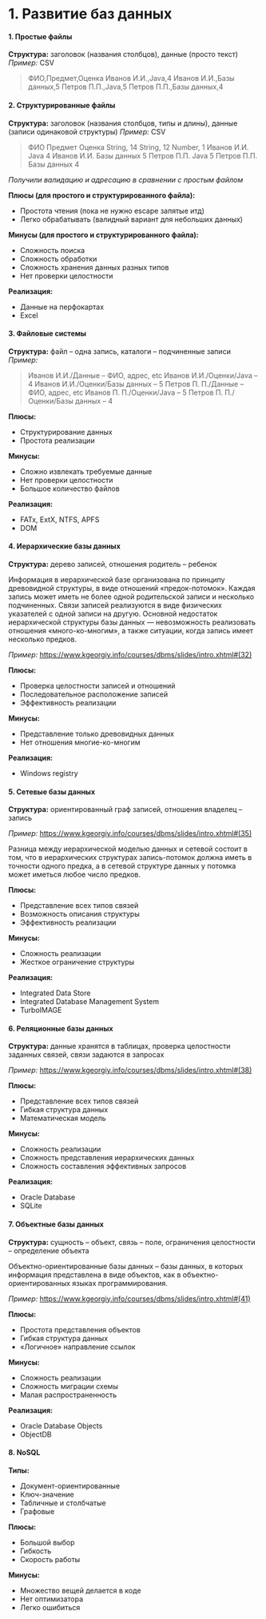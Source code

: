 # 1. Развитие баз данных

#### 1. Простые файлы
**Структура:** заголовок (названия столбцов), данные (просто текст)
*Пример:* CSV
>ФИО,Предмет,Оценка
>Иванов И.И.,Java,4
>Иванов И.И.,Базы данных,5
>Петров П.П.,Java,5
Петров П.П.,Базы данных,4

#### 2. Структурированные файлы
**Структура:** заголовок (названия столбцов, типы и длины), данные (записи одинаковой структуры)
*Пример:* CSV
>ФИО           Предмет     Оценка
>String, 14    String, 12  Number, 1
>Иванов И.И.   Java          4
>Иванов И.И.   Базы данных   5
>Петров П.П.   Java          5
>Петров П.П.   Базы данных   4

*Получили валидацию и адресацию в сравнении с простым файлом*

**Плюсы (для простого и структурированного файла):** 
* Простота чтения (пока не нужно escape запятые итд)
* Легко обрабатывать (валидный вариант для небольших данных)

**Минусы (для простого и структурированного файла):** 
* Сложность поиска
* Сложность обработки
* Сложность хранения данных разных типов
* Нет проверки целостности

**Реализация:** 
* Данные на перфокартах
* Excel

#### 3. Файловые системы
**Структура:** файл – одна запись, каталоги – подчиненные записи
*Пример:* 
>Иванов И.И./Данные – ФИО, адрес, etc
>Иванов И.И./Оценки/Java – 4
>Иванов И.И./Оценки/Базы данных – 5
>Петров П. П./Данные – ФИО, адрес, etc
>Иванов П. П./Оценки/Java – 5
>Петров П. П./Оценки/Базы данных – 4

**Плюсы:** 
* Структурирование данных
* Простота реализации

**Минусы:** 
* Сложно извлекать требуемые данные
* Нет проверки целостности
* Большое количество файлов

**Реализация:** 
* FATx, ExtX, NTFS, APFS
* DOM

#### 4. Иерархические базы данных
**Структура:** дерево записей, отношения родитель – ребенок

Информация в иерархической базе организована по принципу древовидной структуры, в виде отношений «предок-потомок». Каждая запись может иметь не более одной родительской записи и несколько подчиненных. Связи записей реализуются в виде физических указателей с одной записи на другую. Основной недостаток иерархической структуры базы данных — невозможность реализовать отношения «много-ко-многим», а также ситуации, когда запись имеет несколько предков.

*Пример:* 
https://www.kgeorgiy.info/courses/dbms/slides/intro.xhtml#(32)

**Плюсы:** 
* Проверка целостности записей и отношений
* Последовательное расположение записей
* Эффективность реализации

**Минусы:** 
* Представление только древовидных данных
* Нет отношения многие-ко-многим

**Реализация:** 
* Windows registry

#### 5. Сетевые базы данных
**Структура:** ориентированный граф записей, отношения владелец – запись

*Пример:* 
https://www.kgeorgiy.info/courses/dbms/slides/intro.xhtml#(35)

Разница между иерархической моделью данных и сетевой состоит в том, что в иерархических структурах запись-потомок должна иметь в точности одного предка, а в сетевой структуре данных у потомка может иметься любое число предков.

**Плюсы:** 
* Представление всех типов связей
* Возможность описания структуры
* Эффективность реализации

**Минусы:** 
* Сложность реализации
* Жесткое ограничение структуры

**Реализация:** 
* Integrated Data Store
* Integrated Database Management System
* TurboIMAGE

#### 6. Реляционные базы данных
**Структура:** данные хранятся в таблицах, проверка целостности заданных связей, связи задаются в запросах

*Пример:* 
https://www.kgeorgiy.info/courses/dbms/slides/intro.xhtml#(38)

**Плюсы:** 
* Представление всех типов связей
* Гибкая структура данных
* Математическая модель

**Минусы:** 
* Сложность реализации
* Сложность представления иерархических данных
* Сложность составления эффективных запросов

**Реализация:** 
* Oracle Database
* SQLite

#### 7. Объектные базы данных
**Структура:** сущность – объект, связь – поле, ограничения целостности – определение объекта

Объектно-ориентированные базы данных – базы данных, в которых информация представлена в виде объектов, как в объектно-ориентированных языках программирования.

*Пример:* 
https://www.kgeorgiy.info/courses/dbms/slides/intro.xhtml#(41)

**Плюсы:** 
* Простота представления объектов
* Гибкая структура данных
* «Логичное» направление ссылок

**Минусы:** 
* Сложность реализации
* Сложность миграции схемы
* Малая распространенность

**Реализация:** 
* Oracle Database Objects
* ObjectDB

#### 8. NoSQL
**Типы:**
* Документ-ориентированные
* Ключ-значение
* Табличные и столбчатые
* Графовые

**Плюсы:** 
* Большой выбор
* Гибкость
* Скорость работы

**Минусы:** 
* Множество вещей делается в коде
* Нет оптимизатора
* Легко ошибиться
